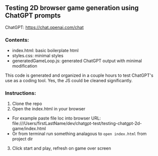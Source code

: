 ## Testing 2D browser game generation using ChatGPT prompts

ChatGPT: https://chat.openai.com/chat

### Contents:

- index.html: basic boilerplate html
- styles.css: minimal styles
- generatedGameLoop.js: generated ChatGPT output with minimal modification

This code is generated and organized in a couple hours to test ChatGPT's use as a coding tool. Yes, the JS could be cleaned significantly.

### Instructions:

1. Clone the repo
2. Open the index.html in your browser

- For example paste file loc into browser URL: file:///Users/firstLastName/dev/chatgpt-test/testing-chatgpt-2d-game/index.html
- Or from terminal run something analagous to `open index.html` from project dir

3. Click start and play, refresh on game over screen

